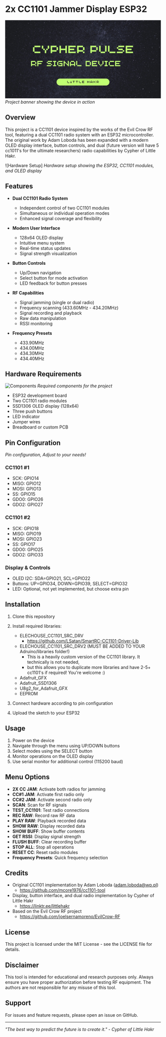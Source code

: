 # 2x CC1101 Jammer Display ESP32

![Project Banner](img/banner.jpg)
*Project banner showing the device in action*

## Overview

This project is a CC1101 device inspired by the works of the Evil Crow RF tool, featuring a dual CC1101 radio system with an ESP32 microcontroller. The original work by Adam Loboda has been expanded with a modern OLED display interface, button controls, and dual (future version will have 5 cc1011's for the ultimate researchers) radio capabilities by Cypher of Little Hakr.

![Hardware Setup]
*Hardware setup showing the ESP32, CC1101 modules, and OLED display*

## Features

- **Dual CC1101 Radio System**
  - Independent control of two CC1101 modules
  - Simultaneous or individual operation modes
  - Enhanced signal coverage and flexibility

- **Modern User Interface**
  - 128x64 OLED display
  - Intuitive menu system
  - Real-time status updates
  - Signal strength visualization

- **Button Controls**
  - Up/Down navigation
  - Select button for mode activation
  - LED feedback for button presses

- **RF Capabilities**
  - Signal jamming (single or dual radio)
  - Frequency scanning (433.60MHz - 434.20MHz)
  - Signal recording and playback
  - Raw data manipulation
  - RSSI monitoring

- **Frequency Presets**
  - 433.90MHz
  - 434.00MHz
  - 434.30MHz
  - 434.40MHz

## Hardware Requirements

![Components](img/components.png)
*Required components for the project*

- ESP32 development board
- Two CC1101 radio modules
- SSD1306 OLED display (128x64)
- Three push buttons
- LED indicator
- Jumper wires
- Breadboard or custom PCB

## Pin Configuration

*Pin configuration, Adjust to your needs!*

### CC1101 #1
- SCK: GPIO14
- MISO: GPIO12
- MOSI: GPIO13
- SS: GPIO15
- GDO0: GPIO26
- GDO2: GPIO27

### CC1101 #2
- SCK: GPIO18
- MISO: GPIO19
- MOSI: GPIO23
- SS: GPIO17
- GDO0: GPIO25
- GDO2: GPIO33

### Display & Controls
- OLED I2C: SDA=GPIO21, SCL=GPIO22
- Buttons: UP=GPIO34, DOWN=GPIO39, SELECT=GPIO32
- LED: Optional, not yet implemented, but choose extra pin

## Installation

1. Clone this repository
2. Install required libraries:
   - ELECHOUSE_CC1101_SRC_DRV
     - https://github.com/LSatan/SmartRC-CC1101-Driver-Lib
   - ELECHOUSE_CC1101_SRC_DRV2 (MUST BE ADDED TO YOUR Adruino/libraries folder!)
     - This is a heavily custom version of the CC1101 library. It technically is not needed, 
     - but this allows you to duplicate more libraries and have 2-5+ cc1101's if required! You're welcome :)
   - Adafruit_GFX
   - Adafruit_SSD1306
   - U8g2_for_Adafruit_GFX
   - EEPROM

3. Connect hardware according to pin configuration
4. Upload the sketch to your ESP32

## Usage

1. Power on the device
2. Navigate through the menu using UP/DOWN buttons
3. Select modes using the SELECT button
4. Monitor operations on the OLED display
5. Use serial monitor for additional control (115200 baud)

## Menu Options

- **2X CC JAM**: Activate both radios for jamming
- **CC#1 JAM**: Activate first radio only
- **CC#2 JAM**: Activate second radio only
- **SCAN**: Scan for RF signals
- **TEST_CC1101**: Test radio connections
- **REC RAW**: Record raw RF data
- **PLAY RAW**: Playback recorded data
- **SHOW RAW**: Display recorded data
- **SHOW BUFF**: Show buffer contents
- **GET RSSI**: Display signal strength
- **FLUSH BUFF**: Clear recording buffer
- **STOP ALL**: Stop all operations
- **RESET CC**: Reset radio modules
- **Frequency Presets**: Quick frequency selection

## Credits

- Original CC1101 implementation by Adam Loboda (adam.loboda@wp.pl)
  - https://github.com/mcore1976/cc1101-tool
- Display, button interface, and dual radio implementation by Cypher of Little Hakr
  - https://linktr.ee/littlehakr
- Based on the Evil Crow RF project
  - https://github.com/joelsernamoreno/EvilCrow-RF

## License

This project is licensed under the MIT License - see the LICENSE file for details.

## Disclaimer

This tool is intended for educational and research purposes only. Always ensure you have proper authorization before testing RF equipment. The authors are not responsible for any misuse of this tool.

## Support

For issues and feature requests, please open an issue on GitHub.

---

*"The best way to predict the future is to create it." - Cypher of Little Hakr* 
